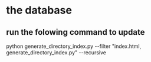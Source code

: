 # the database
## run the folowing command to update
python generate_directory_index.py --filter "index.html, generate_directory_index.py" --recursive
